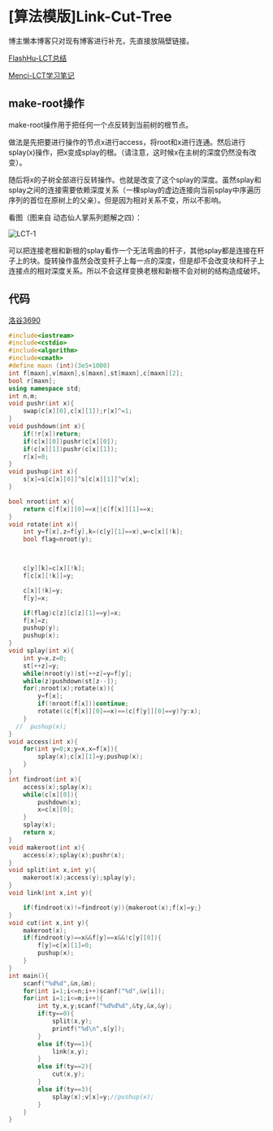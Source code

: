 # [算法模版]Link-Cut-Tree

博主懒本博客只对现有博客进行补充，先直接放隔壁链接。

[FlashHu-LCT总结](https://www.cnblogs.com/flashhu/p/8324551.html)

[Menci-LCT学习笔记](https://oi.men.ci/link-cut-tree-notes/)

## make-root操作

make-root操作用于把任何一个点反转到当前树的根节点。

做法是先把要进行操作的节点x进行access，将root和x进行连通。然后进行splay(x)操作，把x变成splay的根。（请注意，这时候x在主树的深度仍然没有改变）。

随后将x的子树全部进行反转操作。也就是改变了这个splay的深度。虽然splay和splay之间的连接需要依赖深度关系（一棵splay的虚边连接向当前splay中序遍历序列的首位在原树上的父亲）。但是因为相对关系不变，所以不影响。

看图（图来自 动态仙人掌系列题解之四）：

![LCT-1](/Users/gavinzheng/Documents/GitHub/blog/模板/pic/LCT-1.png)

可以把连接老根和新根的splay看作一个无法弯曲的杆子，其他splay都是连接在杆子上的块。旋转操作虽然会改变杆子上每一点的深度，但是却不会改变块和杆子上连接点的相对深度关系。所以不会这样变换老根和新根不会对树的结构造成破坏。

## 代码

[洛谷3690](https://www.luogu.org/problemnew/show/P3690)

```cpp
#include<iostream>
#include<cstdio>
#include<algorithm>
#include<cmath>
#define maxn (int)(3e5+1000)
int f[maxn],v[maxn],s[maxn],st[maxn],c[maxn][2];
bool r[maxn];
using namespace std;
int n,m;
void pushr(int x){
    swap(c[x][0],c[x][1]);r[x]^=1;
}
void pushdown(int x){
    if(!r[x])return;
    if(c[x][0])pushr(c[x][0]);
    if(c[x][1])pushr(c[x][1]);
    r[x]=0;
}
void pushup(int x){
    s[x]=s[c[x][0]]^s[c[x][1]]^v[x];
}

bool nroot(int x){
    return c[f[x]][0]==x||c[f[x]][1]==x;
}
void rotate(int x){
    int y=f[x],z=f[y],k=(c[y][1]==x),w=c[x][!k];
    bool flag=nroot(y);



    c[y][k]=c[x][!k];
    f[c[x][!k]]=y;

    c[x][!k]=y;
    f[y]=x;

    if(flag)c[z][c[z][1]==y]=x;
    f[x]=z;
    pushup(y);
    pushup(x);
}
void splay(int x){
    int y=x,z=0;
    st[++z]=y;
    while(nroot(y))st[++z]=y=f[y];
    while(z)pushdown(st[z--]);
    for(;nroot(x);rotate(x)){
        y=f[x];
        if(!nroot(f[x]))continue;
        rotate((c[f[x]][0]==x)==(c[f[y]][0]==y)?y:x);
    }
  //  pushup(x);
}
void access(int x){
    for(int y=0;x;y=x,x=f[x]){
        splay(x);c[x][1]=y;pushup(x);
    }
}
int findroot(int x){
    access(x);splay(x);
    while(c[x][0]){
        pushdown(x);
        x=c[x][0];
    }
    splay(x);
    return x;
}
void makeroot(int x){
    access(x);splay(x);pushr(x);
}
void split(int x,int y){
    makeroot(x);access(y);splay(y);
}
void link(int x,int y){

    if(findroot(x)!=findroot(y)){makeroot(x);f[x]=y;}
}
void cut(int x,int y){
    makeroot(x);
    if(findroot(y)==x&&f[y]==x&&!c[y][0]){
        f[y]=c[x][1]=0;
        pushup(x);
    }
}
int main(){
    scanf("%d%d",&n,&m);
    for(int i=1;i<=n;i++)scanf("%d",&v[i]);
    for(int i=1;i<=m;i++){
        int ty,x,y;scanf("%d%d%d",&ty,&x,&y);
        if(ty==0){
            split(x,y);
            printf("%d\n",s[y]);
        }
        else if(ty==1){
            link(x,y);
        }
        else if(ty==2){
            cut(x,y);
        }
        else if(ty==3){
            splay(x);v[x]=y;//pushup(x);
        }
    }
}
```

